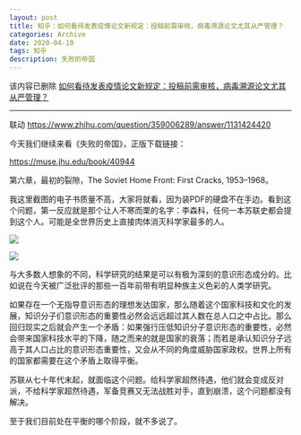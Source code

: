 ```yaml
---
layout: post
title: 知乎：如何看待发表疫情论文新规定：投稿前需审核，病毒溯源论文尤其从严管理？
categories: Archive
date: 2020-04-10
tags: 知乎
description: 失败的帝国
---
```


该内容已删除 [如何看待发表疫情论文新规定：投稿前需审核，病毒溯源论文尤其从严管理？](https://www.zhihu.com/question/386345480/answer/1140811689)

---

联动 <https://www.zhihu.com/question/359006289/answer/1131424420>

今天我们继续来看《失败的帝国》，正版下载链接：

<https://muse.jhu.edu/book/40944>

第六章，最初的裂隙，The Soviet Home Front: First Cracks, 1953–1968。

我这里截图的电子书质量不高，大家将就看，因为装PDF的硬盘不在手边。看到这个问题，第一反应就是那个让人不寒而栗的名字：李森科，任何一本苏联史都会提到这个人。可能是全世界历史上直接肉体消灭科学家最多的人。



![](https://i.loli.net/2020/04/10/Rw7mKfXT4M6LeWG.jpg)

![](https://i.loli.net/2020/04/10/RJtX3FWfh9S5qMG.jpg)

与大多数人想象的不同，科学研究的结果是可以有极为深刻的意识形态成分的。比如说在今天被广泛批评的那些一百年前带有明显种族主义色彩的人类学研究。

如果存在一个无指导意识形态的理想发达国家，那么随着这个国家科技和文化的发展，知识分子们意识形态的重要性必然会远远超过其人数在总人口之中占比。那么回归现实之后就会产生一个矛盾：如果强行压低知识分子意识形态的重要性，必然会带来国家科技水平的下降，随之而来的就是国家的衰落；而若是承认知识分子远高于其人口占比的意识形态重要性，又会从不同的角度威胁国家政权。世界上所有的国家都需要在这个矛盾上取得平衡。

苏联从七十年代末起，就面临这个问题。给科学家超然待遇，他们就会变成反对派，不给科学家超然待遇，军备竞赛又无法战胜对手，直到崩溃，这个问题都没有解决。

至于我们目前处在平衡的哪个阶段，就不多说了。
